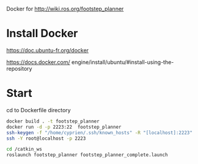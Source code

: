 Docker for http://wiki.ros.org/footstep_planner

# Install Docker

https://doc.ubuntu-fr.org/docker 

https://docs.docker.com/ engine/install/ubuntu/#install-using-the-repository

# Start 
cd to Dockerfile directory
```bash 
docker build . -t footstep_planner
docker run -d -p 2223:22  footstep_planner 
ssh-keygen -f "/home/cyprien/.ssh/known_hosts" -R "[localhost]:2223"
ssh -Y root@localhost -p 2223

cd /catkin_ws
roslaunch footstep_planner footstep_planner_complete.launch
```
